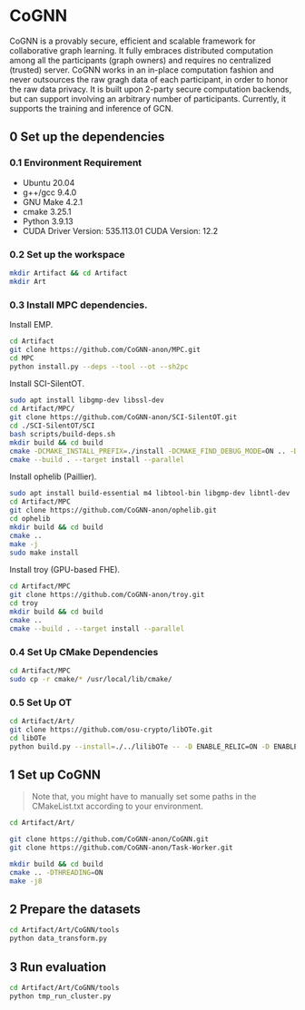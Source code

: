 CoGNN
============

CoGNN is a provably secure, efficient and scalable framework for collaborative graph learning. It fully embraces distributed computation among all the participants (graph owners) and requires no centralized (trusted) server. CoGNN works in an in-place computation fashion and never outsources the raw gragh data of each participant, in order to honor the raw data privacy. It is built upon 2-party secure computation backends, but can support involving an arbitrary number of participants. Currently, it supports the training and inference of GCN. 

## 0 Set up the dependencies

### 0.1 Environment Requirement

- Ubuntu 20.04
- g++/gcc 9.4.0
- GNU Make 4.2.1
- cmake 3.25.1
- Python 3.9.13
- CUDA Driver Version: 535.113.01  CUDA Version: 12.2

### 0.2 Set up the workspace

```bash
mkdir Artifact && cd Artifact
mkdir Art
```

### 0.3 Install MPC dependencies.

Install EMP.

```bash
cd Artifact
git clone https://github.com/CoGNN-anon/MPC.git
cd MPC
python install.py --deps --tool --ot --sh2pc
```

Install SCI-SilentOT.

```bash
sudo apt install libgmp-dev libssl-dev
cd Artifact/MPC/
git clone https://github.com/CoGNN-anon/SCI-SilentOT.git
cd ./SCI-SilentOT/SCI
bash scripts/build-deps.sh
mkdir build && cd build
cmake -DCMAKE_INSTALL_PREFIX=./install -DCMAKE_FIND_DEBUG_MODE=ON .. -DCMAKE_BUILD_TYPE=Debug -DSCI_BUILD_NETWORKS=OFF -DSCI_BUILD_TESTS=ON -DOPENSSL_ROOT_DIR=/usr/local/opt/openssl -DCMAKE_PREFIX_PATH=$(pwd)/../deps/build -DUSE_APPROX_RESHARE=ON
cmake --build . --target install --parallel
```

Install ophelib (Paillier).

```bash
sudo apt install build-essential m4 libtool-bin libgmp-dev libntl-dev
cd Artifact/MPC
git clone https://github.com/CoGNN-anon/ophelib.git
cd ophelib
mkdir build && cd build
cmake ..
make -j
sudo make install
```

Install troy (GPU-based FHE).

```bash
cd Artifact/MPC
git clone https://github.com/CoGNN-anon/troy.git
cd troy
mkdir build && cd build
cmake ..
cmake --build . --target install --parallel
```

### 0.4 Set Up CMake Dependencies

```bash
cd Artifact/MPC
sudo cp -r cmake/* /usr/local/lib/cmake/
```

### 0.5 Set Up OT

```bash
cd Artifact/Art/
git clone https://github.com/osu-crypto/libOTe.git
cd libOTe
python build.py --install=./../lilibOTe -- -D ENABLE_RELIC=ON -D ENABLE_NP=ON -D ENABLE_KOS=ON -D ENABLE_IKNP=ON -D ENABLE_OOS=ON -D ENABLE_SILENTOT=ON
```

## 1 Set up CoGNN

> Note that, you might have to manually set some paths in the CMakeList.txt according to your environment.

```bash
cd Artifact/Art/

git clone https://github.com/CoGNN-anon/CoGNN.git
git clone https://github.com/CoGNN-anon/Task-Worker.git

mkdir build && cd build
cmake .. -DTHREADING=ON
make -j8
```

## 2 Prepare the datasets

```bash
cd Artifact/Art/CoGNN/tools
python data_transform.py
```

## 3 Run evaluation

```bash
cd Artifact/Art/CoGNN/tools
python tmp_run_cluster.py
```


